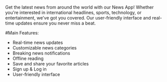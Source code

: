 Get the latest news from around the world with our News App! Whether you're interested in international headlines, sports, technology, or entertainment, we've got you covered. Our user-friendly interface and real-time updates ensure you never miss a beat.

#Main Features:
  
<ul>
  <li>Real-time news updates</li>
  <li>Customizable news categories</li>
  <li>Breaking news notifications</li>
  <li>Offline reading</li>
  <li>Save and share your favorite articles
  </li>
  <li>Sign up &amp; Log in</li>
  <li>User-friendly interface

</li>

</ul>

</ul>
